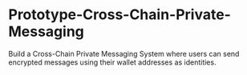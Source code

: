 # Prototype-Cross-Chain-Private-Messaging
Build a Cross-Chain Private Messaging System where users can send encrypted messages using their wallet addresses as identities.
